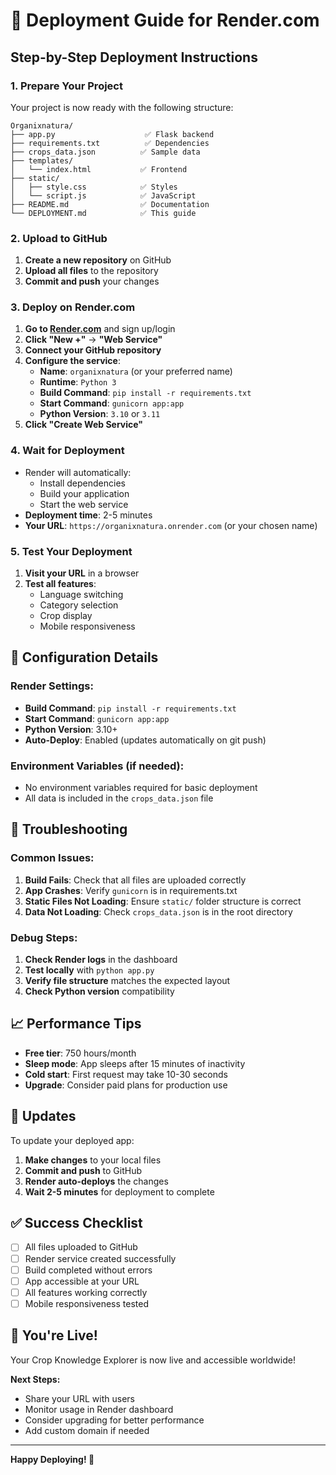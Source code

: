 # 🚀 Deployment Guide for Render.com

## Step-by-Step Deployment Instructions

### 1. Prepare Your Project
Your project is now ready with the following structure:
```
Organixnatura/
├── app.py                    ✅ Flask backend
├── requirements.txt          ✅ Dependencies
├── crops_data.json          ✅ Sample data
├── templates/
│   └── index.html           ✅ Frontend
├── static/
│   ├── style.css            ✅ Styles
│   └── script.js            ✅ JavaScript
├── README.md                ✅ Documentation
└── DEPLOYMENT.md            ✅ This guide
```

### 2. Upload to GitHub
1. **Create a new repository** on GitHub
2. **Upload all files** to the repository
3. **Commit and push** your changes

### 3. Deploy on Render.com
1. **Go to [Render.com](https://render.com)** and sign up/login
2. **Click "New +"** → **"Web Service"**
3. **Connect your GitHub repository**
4. **Configure the service**:
   - **Name**: `organixnatura` (or your preferred name)
   - **Runtime**: `Python 3`
   - **Build Command**: `pip install -r requirements.txt`
   - **Start Command**: `gunicorn app:app`
   - **Python Version**: `3.10` or `3.11`
5. **Click "Create Web Service"**

### 4. Wait for Deployment
- Render will automatically:
  - Install dependencies
  - Build your application
  - Start the web service
- **Deployment time**: 2-5 minutes
- **Your URL**: `https://organixnatura.onrender.com` (or your chosen name)

### 5. Test Your Deployment
1. **Visit your URL** in a browser
2. **Test all features**:
   - Language switching
   - Category selection
   - Crop display
   - Mobile responsiveness

## 🔧 Configuration Details

### Render Settings:
- **Build Command**: `pip install -r requirements.txt`
- **Start Command**: `gunicorn app:app`
- **Python Version**: 3.10+
- **Auto-Deploy**: Enabled (updates automatically on git push)

### Environment Variables (if needed):
- No environment variables required for basic deployment
- All data is included in the `crops_data.json` file

## 🐛 Troubleshooting

### Common Issues:
1. **Build Fails**: Check that all files are uploaded correctly
2. **App Crashes**: Verify `gunicorn` is in requirements.txt
3. **Static Files Not Loading**: Ensure `static/` folder structure is correct
4. **Data Not Loading**: Check `crops_data.json` is in the root directory

### Debug Steps:
1. **Check Render logs** in the dashboard
2. **Test locally** with `python app.py`
3. **Verify file structure** matches the expected layout
4. **Check Python version** compatibility

## 📈 Performance Tips
- **Free tier**: 750 hours/month
- **Sleep mode**: App sleeps after 15 minutes of inactivity
- **Cold start**: First request may take 10-30 seconds
- **Upgrade**: Consider paid plans for production use

## 🔄 Updates
To update your deployed app:
1. **Make changes** to your local files
2. **Commit and push** to GitHub
3. **Render auto-deploys** the changes
4. **Wait 2-5 minutes** for deployment to complete

## ✅ Success Checklist
- [ ] All files uploaded to GitHub
- [ ] Render service created successfully
- [ ] Build completed without errors
- [ ] App accessible at your URL
- [ ] All features working correctly
- [ ] Mobile responsiveness tested

## 🎉 You're Live!
Your Crop Knowledge Explorer is now live and accessible worldwide!

**Next Steps:**
- Share your URL with users
- Monitor usage in Render dashboard
- Consider upgrading for better performance
- Add custom domain if needed

---
**Happy Deploying! 🌾**

